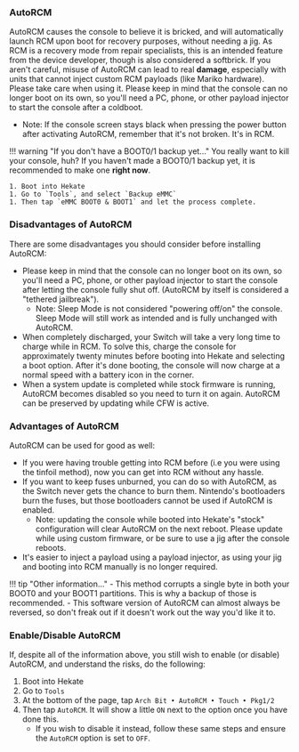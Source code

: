 ### **AutoRCM**

AutoRCM causes the console to believe it is bricked, and will automatically launch RCM upon boot for recovery purposes, without needing a jig. As RCM is a recovery mode from repair specialists, this is an intended feature from the device developer, though is also considered a softbrick. If you aren't careful, misuse of AutoRCM can lead to real **damage**, especially with units that cannot inject custom RCM payloads (like Mariko hardware). Please take care when using it. Please keep in mind that the console can no longer boot on its own, so you'll need a PC, phone, or other payload injector to start the console after a coldboot.

- Note: If the console screen stays black when pressing the power button after activating AutoRCM, remember that it's not broken. It's in RCM.

!!! warning "If you don't have a BOOT0/1 backup yet..."
	You really want to kill your console, huh? If you haven't made a BOOT0/1 backup yet, it is recommended to make one **right now**.

    1. Boot into Hekate
    1. Go to `Tools`, and select `Backup eMMC`
    1. Then tap `eMMC BOOT0 & BOOT1` and let the process complete.

### **Disadvantages of AutoRCM**

There are some disadvantages you should consider before installing AutoRCM:

- Please keep in mind that the console can no longer boot on its own, so you'll need a PC, phone, or other payload injector to start the console after letting the console fully shut off. (AutoRCM by itself is considered a "tethered jailbreak").
	 - Note: Sleep Mode is not considered "powering off/on" the console. Sleep Mode will still work as intended and is fully unchanged with AutoRCM.
- When completely discharged, your Switch will take a very long time to charge while in RCM. To solve this, charge the console for approximately twenty minutes before booting into Hekate and selecting a boot option. After it's done booting, the console will now charge at a normal speed with a battery icon in the corner.
- When a system update is completed while stock firmware is running, AutoRCM becomes disabled so you need to turn it on again. AutoRCM can be preserved by updating while CFW is active.

### **Advantages of AutoRCM**

AutoRCM can be used for good as well:

- If you were having trouble getting into RCM before (i.e you were using the tinfoil method), now you can get into RCM without any hassle.
- If you want to keep fuses unburned, you can do so with AutoRCM, as the Switch never gets the chance to burn them. Nintendo's bootloaders burn the fuses, but those bootloaders cannot be used if AutoRCM is enabled.
	 - Note: updating the console while booted into Hekate's "stock" configuration will clear AutoRCM on the next reboot. Please update while using custom firmware, or be sure to use a jig after the console reboots.
- It's easier to inject a payload using a payload injector, as using your jig and booting into RCM manually is no longer required.

!!! tip "Other information..."
	- This method corrupts a single byte in both your BOOT0 and your BOOT1 partitions. This is why a backup of those is recommended.
    - This software version of AutoRCM can almost always be reversed, so don't freak out if it doesn't work out the way you'd like it to.

### **Enable/Disable AutoRCM**

If, despite all of the information above, you still wish to enable (or disable) AutoRCM, and understand the risks, do the following:

1. Boot into Hekate
1. Go to `Tools`
1. At the bottom of the page, tap `Arch Bit • AutoRCM • Touch • Pkg1/2`
1. Then tap `AutoRCM`. It will show a little `ON` next to the option once you have done this.
    - If you wish to disable it instead, follow these same steps and ensure the `AutoRCM` option is set to `OFF`.

